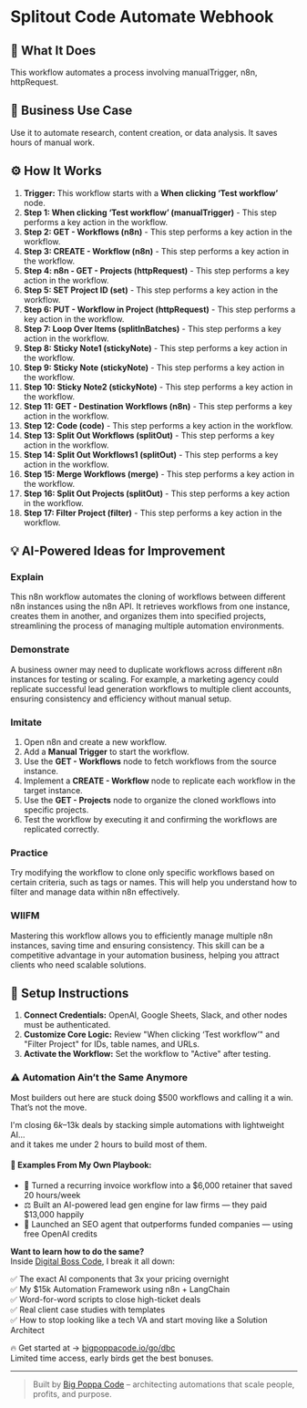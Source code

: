 # Splitout Code Automate Webhook

## 🚀 What It Does
This workflow automates a process involving manualTrigger, n8n, httpRequest.

## 💼 Business Use Case
Use it to automate research, content creation, or data analysis. It saves hours of manual work.

## ⚙️ How It Works
1.  **Trigger:** This workflow starts with a **When clicking ‘Test workflow’** node.
2. **Step 1: When clicking ‘Test workflow’ (manualTrigger)** - This step performs a key action in the workflow.
3. **Step 2: GET - Workflows (n8n)** - This step performs a key action in the workflow.
4. **Step 3: CREATE - Workflow (n8n)** - This step performs a key action in the workflow.
5. **Step 4: n8n - GET - Projects (httpRequest)** - This step performs a key action in the workflow.
6. **Step 5: SET Project ID (set)** - This step performs a key action in the workflow.
7. **Step 6: PUT - Workflow in Project (httpRequest)** - This step performs a key action in the workflow.
8. **Step 7: Loop Over Items (splitInBatches)** - This step performs a key action in the workflow.
9. **Step 8: Sticky Note1 (stickyNote)** - This step performs a key action in the workflow.
10. **Step 9: Sticky Note (stickyNote)** - This step performs a key action in the workflow.
11. **Step 10: Sticky Note2 (stickyNote)** - This step performs a key action in the workflow.
12. **Step 11: GET - Destination Workflows (n8n)** - This step performs a key action in the workflow.
13. **Step 12: Code (code)** - This step performs a key action in the workflow.
14. **Step 13: Split Out Workflows (splitOut)** - This step performs a key action in the workflow.
15. **Step 14: Split Out Workflows1 (splitOut)** - This step performs a key action in the workflow.
16. **Step 15: Merge Workflows (merge)** - This step performs a key action in the workflow.
17. **Step 16: Split Out Projects (splitOut)** - This step performs a key action in the workflow.
18. **Step 17: Filter Project (filter)** - This step performs a key action in the workflow.

## 💡 AI-Powered Ideas for Improvement
### Explain
This n8n workflow automates the cloning of workflows between different n8n instances using the n8n API. It retrieves workflows from one instance, creates them in another, and organizes them into specified projects, streamlining the process of managing multiple automation environments.

### Demonstrate
A business owner may need to duplicate workflows across different n8n instances for testing or scaling. For example, a marketing agency could replicate successful lead generation workflows to multiple client accounts, ensuring consistency and efficiency without manual setup.

### Imitate
1. Open n8n and create a new workflow.
2. Add a **Manual Trigger** to start the workflow.
3. Use the **GET - Workflows** node to fetch workflows from the source instance.
4. Implement a **CREATE - Workflow** node to replicate each workflow in the target instance.
5. Use the **GET - Projects** node to organize the cloned workflows into specific projects.
6. Test the workflow by executing it and confirming the workflows are replicated correctly.

### Practice
Try modifying the workflow to clone only specific workflows based on certain criteria, such as tags or names. This will help you understand how to filter and manage data within n8n effectively.

### WIIFM
Mastering this workflow allows you to efficiently manage multiple n8n instances, saving time and ensuring consistency. This skill can be a competitive advantage in your automation business, helping you attract clients who need scalable solutions.

## 🔧 Setup Instructions
1. **Connect Credentials:** OpenAI, Google Sheets, Slack, and other nodes must be authenticated.
2. **Customize Core Logic:** Review "When clicking ‘Test workflow’" and "Filter Project" for IDs, table names, and URLs.
3. **Activate the Workflow:** Set the workflow to "Active" after testing.

### ⚠️ Automation Ain’t the Same Anymore

Most builders out here are stuck doing $500 workflows and calling it a win.  
That’s not the move.  

I'm closing $6k–$13k deals by stacking simple automations with lightweight AI...  
and it takes me under 2 hours to build most of them.

#### 🧠 Examples From My Own Playbook:
- 🔁 Turned a recurring invoice workflow into a $6,000 retainer that saved 20 hours/week  
- ⚖️ Built an AI-powered lead gen engine for law firms — they paid $13,000 happily  
- 🚀 Launched an SEO agent that outperforms funded companies — using free OpenAI credits  

**Want to learn how to do the same?**  
Inside [Digital Boss Code](https://bigpoppacode.io/go/dbc), I break it all down:

✅ The exact AI components that 3x your pricing overnight  
✅ My $15k Automation Framework using n8n + LangChain  
✅ Word-for-word scripts to close high-ticket deals  
✅ Real client case studies with templates  
✅ How to stop looking like a tech VA and start moving like a Solution Architect  

🔥 Get started at → [bigpoppacode.io/go/dbc](https://bigpoppacode.io/go/dbc)  
Limited time access, early birds get the best bonuses.

---
> Built by [Big Poppa Code](https://bigpoppacode.io) – architecting automations that scale people, profits, and purpose.
